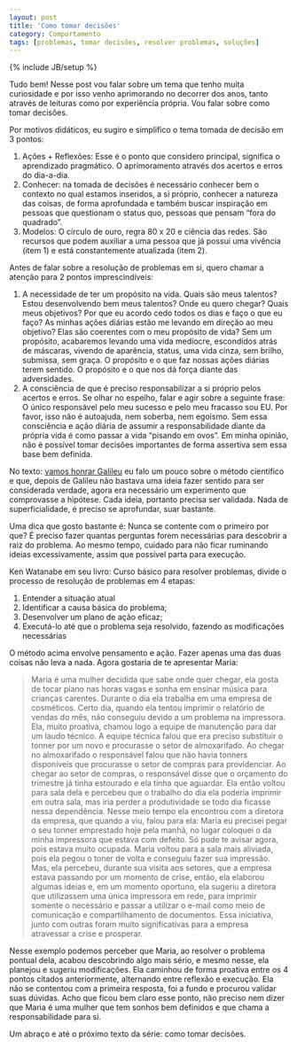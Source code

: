 ```yaml
---
layout: post
title: 'Como tomar decisões'
category: Comportamento 
tags: [problemas, tomar decisões, resolver problemas, soluções]
---
```

{% include JB/setup %}

Tudo bem! Nesse post vou  falar sobre um tema que tenho muita curiosidade e por isso venho aprimorando no decorrer dos anos, tanto através de leituras como por experiência própria. Vou falar sobre como tomar decisões.

Por motivos didáticos, eu sugiro e simplifico o tema tomada de decisão em 3 pontos: 

1. Ações + Reflexões: Esse é o ponto que considero principal, significa o aprendizado pragmático. O aprimoramento através dos acertos e erros do dia-a-dia.
2. Conhecer:   na tomada de decisões é necessário conhecer bem o contexto no qual estamos inseridos, a si próprio, conhecer a natureza das coisas, de forma aprofundada e também buscar inspiração em pessoas que questionam o status quo, pessoas que pensam “fora do quadrado”.
3. Modelos: O círculo de ouro, regra 80 x 20 e ciência das redes. São recursos que podem auxiliar a uma pessoa que já possui uma vivência \(item 1\) e está constantemente atualizada \(item 2\). 

Antes de falar sobre a resolução de problemas em si, quero chamar a atenção para 2 pontos imprescindíveis: 

1. A necessidade de ter um propósito na vida. Quais são meus talentos? Estou desenvolvendo bem meus talentos? Onde eu quero chegar? Quais meus objetivos? Por que eu acordo cedo todos os dias e faço o que eu faço?  As minhas ações diárias estão me levando em direção ao meu objetivo? Elas são coerentes com o meu propósito de vida?  Sem um propósito, acabaremos levando uma vida medíocre, escondidos atrás de máscaras, vivendo de aparência, status, uma vida cinza, sem brilho, submissa, sem graça. O propósito e o que faz nossas ações diárias terem sentido. O propósito e o que nos dá força diante das adversidades.
2. A consciência de que é preciso responsabilizar a si próprio pelos acertos e erros. Se olhar no espelho, falar e agir sobre a seguinte frase: O único responsável pelo meu sucesso e pelo meu fracasso sou EU. Por favor, isso não é autoajuda, nem soberba, nem egoísmo. Sem essa consciência e ação diária de assumir a responsabilidade diante da própria vida é como passar a vida “pisando em ovos”. Em minha opinião, não é possível tomar decisões importantes de forma assertiva sem essa base bem definida.
 
No texto: [vamos honrar Galileu](http://valeriofarias.com/vamos-honrar-galileu/) eu falo um pouco sobre o método científico e que, depois de Galileu não bastava uma ideia fazer sentido para ser considerada verdade, agora era necessário um experimento que comprovasse a hipótese. Cada ideia, portanto precisa ser validada. Nada de superficialidade, é preciso se aprofundar, suar bastante. 

Uma dica que gosto bastante é: Nunca se contente com o primeiro por que? É preciso fazer quantas perguntas forem necessárias para descobrir a raiz do problema. Ao mesmo tempo, cuidado para não ficar ruminando ideias excessivamente, assim que possível parta para execução.

Ken Watanabe em seu livro: Curso básico para resolver problemas, divide o processo de resolução de problemas em 4 etapas: 

1. Entender a situação atual
2. Identificar a causa básica do problema;
3. Desenvolver um plano de ação eficaz;
4. Executá-lo até que o problema seja resolvido, fazendo as modificações necessárias

O método acima envolve pensamento e ação. Fazer apenas uma das duas coisas não leva a nada.
Agora gostaria de te apresentar Maria:

> Maria é uma mulher decidida que sabe onde quer chegar, ela gosta de tocar piano nas horas  vagas e sonha em ensinar música para crianças carentes. Durante o dia ela trabalha em uma empresa de cosméticos. Certo dia, quando ela tentou imprimir o relatório de vendas do mês, não conseguiu devido a um problema na impressora. Ela, muito proativa, chamou logo a equipe de manutenção para dar um laudo técnico. A equipe técnica falou que era preciso substituir o tonner por um novo e procurasse o setor de almoxarifado. Ao chegar no almoxarifado o responsável falou que não havia tonners disponíveis que procurasse o setor de compras para providenciar. Ao chegar ao setor de compras, o responsável disse que o orçamento do trimestre já tinha estourado e ela tinha que aguardar. Ela então voltou para sala dela e percebeu que o trabalho do dia ela poderia imprimir em outra sala, mas iria perder a produtividade se todo dia ficasse nessa dependência. Nesse meio tempo ela encontrou com a diretora da empresa, que quando a viu, falou para ela: Maria eu precisei pegar o seu tonner emprestado hoje pela manhã, no lugar coloquei o da minha impressora que estava com defeito. Só pude te avisar agora, pois estava muito ocupada. Maria voltou para a sala mais aliviada, pois ela pegou o toner de volta e conseguiu fazer sua impressão. Mas, ela percebeu, durante sua visita aos setores, que a empresa estava passando por um momento de crise, então, ela elaborou algumas ideias e, em um momento oportuno, ela sugeriu a diretora que utilizassem uma única impressora em rede, para imprimir somente o necessário e passar a utilizar o e-mail como meio de comunicação e compartilhamento de documentos.  Essa iniciativa, junto com outras foram muito significativas para a empresa atravessar a crise e prosperar.

Nesse exemplo podemos perceber que Maria, ao resolver o problema pontual dela, acabou descobrindo algo mais sério, e mesmo nesse, ela planejou e sugeriu modificações. Ela caminhou de forma proativa entre os 4 pontos citados anteriormente, alternando entre reflexão e execução. Ela não se contentou com a primeira resposta, foi a fundo e procurou validar suas dúvidas. Acho que ficou bem claro esse ponto, não preciso nem dizer que Maria é uma mulher que tem sonhos bem definidos e que chama a responsabilidade para si.

Um abraço e até o próximo texto da série: como tomar decisões.
